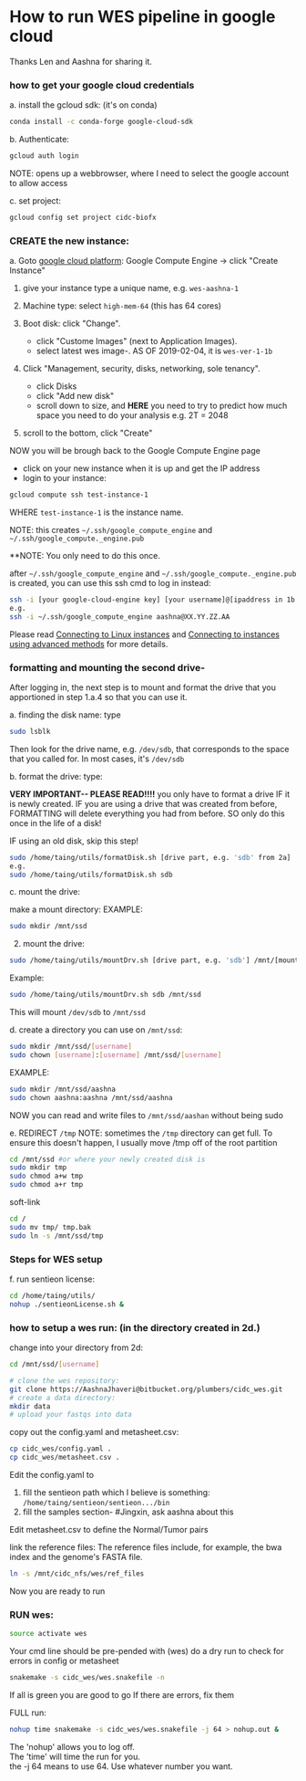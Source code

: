 
# How to run WES pipeline in google cloud

Thanks Len and Aashna for sharing it.

### how to get your google cloud credentials
   a. install the gcloud sdk: (it's on conda)

   ```bash
   conda install -c conda-forge google-cloud-sdk
   ```

   b. Authenticate:

   ```bash
   gcloud auth login
   ```

   NOTE: opens up a webbrowser, where I need to select the google account to allow access

   c. set project:

   ```bash
   gcloud config set project cidc-biofx
   ```



###  CREATE the new instance:

a. Goto [google cloud platform](https://console.cloud.google.com/): Google Compute Engine -> click "Create Instance"

1. give your instance type a unique name, e.g. `wes-aashna-1`

2. Machine type: select `high-mem-64`  (this has 64 cores)

3. Boot disk: click "Change".
      - click "Custome Images" (next to Application Images).
      - select latest wes image-. AS OF 2019-02-04, it is `wes-ver-1-1b`

4. Click "Management, security, disks, networking, sole tenancy".
      - click Disks
      - click "Add new disk"
      - scroll down to size, and **HERE** you need to try to predict
      how much space you need to do your analysis e.g. 2T = 2048

5. scroll to the bottom, click "Create"

NOW you will be brough back to the Google Compute Engine page

   - click on your new instance when it is up and get the IP address
   - login to your instance:

```bash
gcloud compute ssh test-instance-1
```

WHERE `test-instance-1` is the instance name.

NOTE: this creates `~/.ssh/google_compute_engine` and `~/.ssh/google_compute._engine.pub`

**NOTE: You only need to do this once.

after `~/.ssh/google_compute_engine` and `~/.ssh/google_compute._engine.pub` is created, you can use this ssh cmd to log in instead:

```bash
ssh -i [your google-cloud-engine key] [your username]@[ipaddress in 1b.]
e.g.
ssh -i ~/.ssh/google_compute_engine aashna@XX.YY.ZZ.AA
```

Please read [Connecting to Linux instances](https://cloud.google.com/compute/docs/instances/connecting-to-instance)
and [Connecting to instances using advanced methods](https://cloud.google.com/compute/docs/instances/connecting-advanced#provide-key) for more details.

###  formatting and mounting the second drive-

After logging in, the next step is to mount and format the drive that you apportioned in step 1.a.4 so that you can use it.

a. finding the disk name: type

```bash    
sudo lsblk
```

Then look for the drive name, e.g. `/dev/sdb`, that corresponds to the  space that you called for.  In most cases, it's `/dev/sdb`


b. format the drive: type:

**VERY IMPORTANT-- PLEASE READ!!!!**
you only have to format a drive IF it is newly created.  IF you are using a drive that was created from before, FORMATTING will delete everything you had from
before.  SO only do this once in the life of a disk!

IF using an old disk, skip this step!


```bash
sudo /home/taing/utils/formatDisk.sh [drive part, e.g. 'sdb' from 2a]
e.g.
sudo /home/taing/utils/formatDisk.sh sdb
```

c. mount the drive:

make a mount directory:
EXAMPLE:

```bash
sudo mkdir /mnt/ssd
```


2. mount the drive:

```bash
sudo /home/taing/utils/mountDrv.sh [drive part, e.g. 'sdb'] /mnt/[mount point from above]
```

Example:

```bash
sudo /home/taing/utils/mountDrv.sh sdb /mnt/ssd
```

This will mount `/dev/sdb` to `/mnt/ssd`

d. create a directory you can use on `/mnt/ssd`:

```bash
sudo mkdir /mnt/ssd/[username]
sudo chown [username]:[username] /mnt/ssd/[username]
```

EXAMPLE:

```bash
sudo mkdir /mnt/ssd/aashna
sudo chown aashna:aashna /mnt/ssd/aashna
```

NOW you can read and write files to `/mnt/ssd/aashan` without being sudo

e. REDIRECT `/tmp`
NOTE: sometimes the `/tmp` directory can get full. To ensure this doesn't happen, I usually move /tmp off of the root partition


```bash
cd /mnt/ssd #or where your newly created disk is
sudo mkdir tmp
sudo chmod a+w tmp
sudo chmod a+r tmp
```

soft-link

```bash
cd /
sudo mv tmp/ tmp.bak
sudo ln -s /mnt/ssd/tmp
```


### Steps for WES setup
   f. run sentieon license:

```bash
cd /home/taing/utils/
nohup ./sentieonLicense.sh &
```

### how to setup a wes run: (in the directory created in 2d.)

change into your directory from 2d:

```bash
cd /mnt/ssd/[username]

# clone the wes repository:
git clone https://AashnaJhaveri@bitbucket.org/plumbers/cidc_wes.git
# create a data directory:
mkdir data
# upload your fastqs into data
```

copy out the config.yaml and metasheet.csv:

```bash
cp cidc_wes/config.yaml .
cp cidc_wes/metasheet.csv .
```

Edit the config.yaml to

1. fill the sentieon path which I believe is something: `/home/taing/sentieon/sentieon.../bin`
2. fill the  samples section- #Jingxin, ask aashna about this

Edit metasheet.csv to define the Normal/Tumor pairs

link the reference files:
The reference files include, for example, the bwa index and the genome's FASTA file.

```bash
ln -s /mnt/cidc_nfs/wes/ref_files
```

Now you are ready to run

### RUN wes:

```bash
source activate wes
```

Your cmd line should be pre-pended with (wes)
do a dry run to check for errors in config or metasheet

```bash
snakemake -s cidc_wes/wes.snakefile -n
```

If all is green you are good to go
If there are errors, fix them

FULL run:

```bash
nohup time snakemake -s cidc_wes/wes.snakefile -j 64 > nohup.out &
```
The 'nohup' allows you to log off.  
The 'time' will time the run for you.  
the -j 64 means to use 64.  Use whatever number you want.
